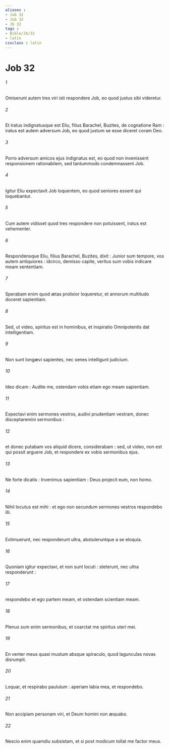 ```yaml
---
aliases : 
- Job 32
- Job 32
- Jb 32
tags : 
- Bible/Jb/32
- latin
cssclass : latin
---
```


# Job 32

###### 1
Omiserunt autem tres viri isti respondere Job, eo quod justus sibi videretur.
###### 2
Et iratus indignatusque est Eliu, filius Barachel, Buzites, de cognatione Ram : iratus est autem adversum Job, eo quod justum se esse diceret coram Deo.
###### 3
Porro adversum amicos ejus indignatus est, eo quod non invenissent responsionem rationabilem, sed tantummodo condemnassent Job.
###### 4
Igitur Eliu expectavit Job loquentem, eo quod seniores essent qui loquebantur.
###### 5
Cum autem vidisset quod tres respondere non potuissent, iratus est vehementer.
###### 6
Respondensque Eliu, filius Barachel, Buzites, dixit : Junior sum tempore, vos autem antiquiores : idcirco, demisso capite, veritus sum vobis indicare meam sententiam.
###### 7
Sperabam enim quod ætas prolixior loqueretur, et annorum multitudo doceret sapientiam.
###### 8
Sed, ut video, spiritus est in hominibus, et inspiratio Omnipotentis dat intelligentiam.
###### 9
Non sunt longævi sapientes, nec senes intelligunt judicium.
###### 10
Ideo dicam : Audite me, ostendam vobis etiam ego meam sapientiam.
###### 11
Expectavi enim sermones vestros, audivi prudentiam vestram, donec disceptaremini sermonibus :
###### 12
et donec putabam vos aliquid dicere, considerabam : sed, ut video, non est qui possit arguere Job, et respondere ex vobis sermonibus ejus.
###### 13
Ne forte dicatis : Invenimus sapientiam : Deus projecit eum, non homo.
###### 14
Nihil locutus est mihi : et ego non secundum sermones vestros respondebo illi.
###### 15
Extimuerunt, nec responderunt ultra, abstuleruntque a se eloquia.
###### 16
Quoniam igitur expectavi, et non sunt locuti : steterunt, nec ultra responderunt :
###### 17
respondebo et ego partem meam, et ostendam scientiam meam.
###### 18
Plenus sum enim sermonibus, et coarctat me spiritus uteri mei.
###### 19
En venter meus quasi mustum absque spiraculo, quod lagunculas novas disrumpit.
###### 20
Loquar, et respirabo paululum : aperiam labia mea, et respondebo.
###### 21
Non accipiam personam viri, et Deum homini non æquabo.
###### 22
Nescio enim quamdiu subsistam, et si post modicum tollat me factor meus.
